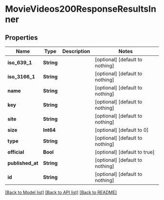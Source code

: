 # MovieVideos200ResponseResultsInner


## Properties
Name | Type | Description | Notes
------------ | ------------- | ------------- | -------------
**iso_639_1** | **String** |  | [optional] [default to nothing]
**iso_3166_1** | **String** |  | [optional] [default to nothing]
**name** | **String** |  | [optional] [default to nothing]
**key** | **String** |  | [optional] [default to nothing]
**site** | **String** |  | [optional] [default to nothing]
**size** | **Int64** |  | [optional] [default to 0]
**type** | **String** |  | [optional] [default to nothing]
**official** | **Bool** |  | [optional] [default to true]
**published_at** | **String** |  | [optional] [default to nothing]
**id** | **String** |  | [optional] [default to nothing]


[[Back to Model list]](../README.md#models) [[Back to API list]](../README.md#api-endpoints) [[Back to README]](../README.md)


